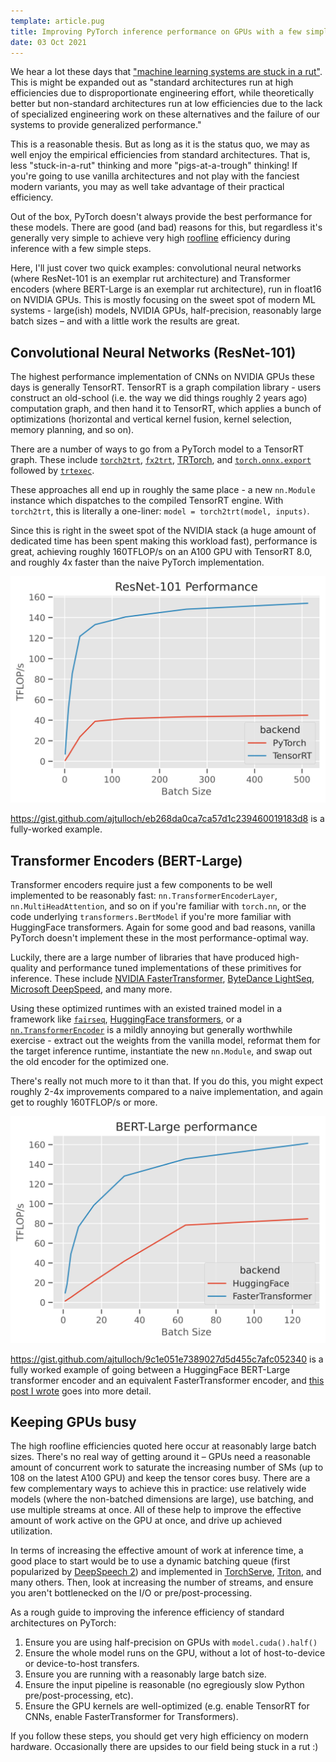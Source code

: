 ```yaml
---
template: article.pug
title: Improving PyTorch inference performance on GPUs with a few simple tricks
date: 03 Oct 2021
---
```


We hear a lot these days that ["machine learning systems are stuck in a rut"](https://dl.acm.org/doi/10.1145/3317550.3321441). This is might be expanded out as "standard architectures run  at high efficiencies due to disproportionate engineering effort, while theoretically better but non-standard architectures run at low efficiencies due to the lack of specialized engineering work on these alternatives and the failure of our systems to provide generalized performance."


This is a reasonable thesis. But as long as it is the status quo, we may as well enjoy the empirical efficiencies from standard architectures. That is, less "stuck-in-a-rut" thinking and more "pigs-at-a-trough" thinking! If you're going to use vanilla architectures and not play with the fanciest modern variants, you may as well take advantage of their practical efficiency.

Out of the box, PyTorch doesn't always provide the best performance for these models. There are good (and bad) reasons for this, but regardless it's generally very simple to achieve very high [roofline](https://en.wikipedia.org/wiki/Roofline_model) efficiency during inference with a few simple steps.

Here, I'll just cover two quick examples: convolutional neural networks (where ResNet-101 is an exemplar rut architecture) and Transformer encoders (where BERT-Large is an exemplar rut architecture), run in float16 on NVIDIA GPUs. This is mostly focusing on the sweet spot of modern ML systems - large(ish) models, NVIDIA GPUs, half-precision, reasonably large batch sizes – and with a little work the results are great.

## Convolutional Neural Networks (ResNet-101)

The highest performance implementation of CNNs on NVIDIA GPUs these days is generally TensorRT.  TensorRT is a graph compilation library - users construct an old-school (i.e. the way we did things roughly 2 years ago) computation graph, and then hand it to TensorRT, which applies a bunch of optimizations (horizontal and vertical kernel fusion, kernel selection, memory planning, and so on).

There are a number of ways to go from a PyTorch model to a TensorRT graph. These include [`torch2trt`](https://github.com/NVIDIA-AI-IOT/torch2trt), [`fx2trt`](https://github.com/pytorch/pytorch/tree/master/torch/fx/experimental/fx2trt), [TRTorch](https://github.com/NVIDIA/TRTorch/), and [`torch.onnx.export`](https://pytorch.org/docs/stable/onnx.html) followed by [`trtexec`](https://docs.nvidia.com/deeplearning/tensorrt/developer-guide/index.html#trtexec-ovr).

These approaches all end up in roughly the same place - a new `nn.Module` instance which dispatches to the compiled TensorRT engine.  With `torch2trt`, this is literally a one-liner: `model = torch2trt(model, inputs)`.

Since this is right in the sweet spot of the NVIDIA stack (a huge amount of dedicated time has been spent making this workload fast), performance is great, achieving roughly 160TFLOP/s on an A100 GPU with TensorRT 8.0, and roughly 4x faster than the naive PyTorch implementation.

[![](resnet101.png)](resnet101.png)

https://gist.github.com/ajtulloch/eb268da0ca7ca57d1c239460019183d8 is a fully-worked example.


## Transformer Encoders (BERT-Large)

Transformer encoders require just a few components to be well implemented to be reasonably fast: `nn.TransformerEncoderLayer`, `nn.MultiHeadAttention`, and so on if you're familiar with `torch.nn`, or the code underlying `transformers.BertModel` if you're more familiar with HuggingFace transformers. Again for some good and bad reasons, vanilla PyTorch doesn't implement these in the most performance-optimal way.

Luckily, there are a large number of libraries that have produced high-quality and performance tuned implementations of these primitives for inference. These include [NVIDIA FasterTransformer](https://github.com/NVIDIA/FasterTransformer), [ByteDance LightSeq](https://github.com/bytedance/lightseq), [Microsoft DeepSpeed](https://github.com/microsoft/DeepSpeed), and many more.

Using these optimized runtimes with an existed trained model in a framework like [`fairseq`](https://github.com/pytorch/fairseq), [HuggingFace transformers](https://huggingface.co/transformers/), or a [`nn.TransformerEncoder`](https://pytorch.org/docs/stable/generated/torch.nn.TransformerEncoder.html) is a mildly annoying but generally worthwhile exercise - extract out the weights from the vanilla model, reformat them for the target inference runtime, instantiate the new `nn.Module`, and swap out the old encoder for the optimized one.

There's really not much more to it than that. If you do this, you might expect roughly 2-4x improvements compared to a naive implementation, and again get to roughly 160TFLOP/s or more.

[![](bertlarge.png)](bertlarge.png)

https://gist.github.com/ajtulloch/9c1e051e7389027d5d455c7afc052340 is a fully worked example of going between a HuggingFace BERT-Large transformer encoder and an equivalent FasterTransformer encoder, and [this post I wrote](https://dev-discuss.pytorch.org/t/making-transformer-inference-faster-on-gpus/190) goes into more detail.

## Keeping GPUs busy

The high roofline efficiencies quoted here occur at reasonably large batch sizes.  There's no real way of getting around it – GPUs need a reasonable amount of concurrent work to saturate the increasing number of SMs (up to 108 on the latest A100 GPU) and keep the tensor cores busy. There are a few complementary ways to achieve this in practice: use relatively wide models (where the non-batched dimensions are large), use batching, and use multiple streams at once. All of these help to improve the effective amount of work active on the GPU at once, and drive up achieved utilization.

In terms of increasing the effective amount of work at inference time, a good place to start would be to use a dynamic batching queue (first popularized by [DeepSpeech 2](https://arxiv.org/abs/1512.02595)) and implemented in [TorchServe](https://pytorch.org/serve/batch_inference_with_ts.html), [Triton](https://github.com/triton-inference-server/server), and many others. Then, look at increasing the number of streams, and ensure you aren't bottlenecked on the I/O or pre/post-processing.

As a rough guide to improving the inference efficiency of standard architectures on PyTorch:

1. Ensure you are using half-precision on GPUs with `model.cuda().half()`
2. Ensure the whole model runs on the GPU, without a lot of host-to-device or device-to-host transfers.
3. Ensure you are running with a reasonably large batch size.
4. Ensure the input pipeline is reasonable (no egregiously slow Python pre/post-processing, etc).
5. Ensure the GPU kernels are well-optimized (e.g. enable TensorRT for CNNs, enable FasterTransformer for Transformers).

If you follow these steps, you should get very high efficiency on modern hardware. Occasionally there are upsides to our field being stuck in a rut :)
